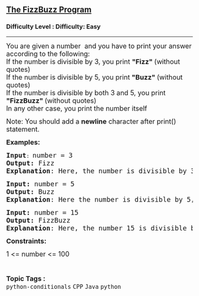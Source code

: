 <h2><a href="https://www.geeksforgeeks.org/problems/the-fizzbuzz-program/1?page=6&status=unsolved&sortBy=accuracy">The FizzBuzz Program</a></h2><h3>Difficulty Level : Difficulty: Easy</h3><hr><div class="problems_problem_content__Xm_eO"><p><span style="font-size: 18px;">You are given a number&nbsp; and you have to print your answer according to the following:<br>If the number is divisible by 3, you print <strong>"Fizz" </strong>(without quotes)<br>If the number is divisible by 5, you print <strong>"Buzz" </strong>(without quotes)<br>If the number is divisible by both 3 and 5, you print <strong>"FizzBuzz" </strong>(without quotes)<br>In any other case, you print the number itself</span></p>
<p><span style="font-size: 18px;">Note: </span><span style="font-size: 18px;">You should add a&nbsp;<strong>newline</strong>&nbsp;character after print() statement.</span></p>
<p><span style="font-size: 18px;"><strong>Examples:</strong></span></p>
<pre><span style="font-size: 18px;"><strong>Input</strong></span>: <span style="font-size: 18px;">number = 3
<strong>Output:</strong> Fizz
<strong>Explanation</strong>: Here, the number is divisible by 3, so Fizz is printed.</span></pre>
<pre><span style="font-size: 18px;"><strong>Input: </strong>number = 5
<strong>Output: </strong>Buzz
<strong>Explanation</strong>: Here the number is divisible by 5, so Buzz is printed.</span></pre>
<pre><span style="font-size: 18px;"><strong>Input: </strong>number = 15
<strong>Output: </strong>FizzBuzz
<strong>Explanation</strong>: Here, the number 15 is divisible by both 3 and 5, so FizzBuzz is printed.</span></pre>
<p><strong><span style="font-size: 18px;">Constraints:</span></strong></p>
<p><span style="font-size: 18px;">1 &lt;= number &lt;= 100</span></p></div><br><p><span style=font-size:18px><strong>Topic Tags : </strong><br><code>python-conditionals</code>&nbsp;<code>CPP</code>&nbsp;<code>Java</code>&nbsp;<code>python</code>&nbsp;